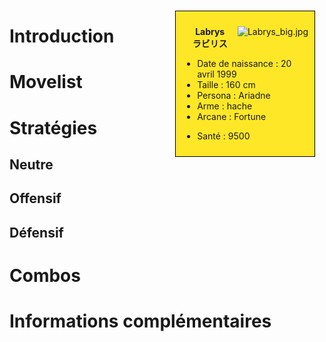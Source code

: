<div style="float:right; border: 1px black solid; background-color: #FEE727; width: 40%; margin:15px; padding:10px">
<div style="float:right">

![](Labrys_big.jpg "Labrys_big.jpg")

</div>
<div>
<center>

**Labrys**  
**ラビリス**  
  

</center>

- Date de naissance : 20 avril 1999
- Taille : 160 cm
- Persona : Ariadne
- Arme : hache
- Arcane : Fortune

<!-- -->

- Santé : 9500

</div>
</div>

# Introduction

# Movelist

# Stratégies

## Neutre

## Offensif

## Défensif

# Combos

# Informations complémentaires
